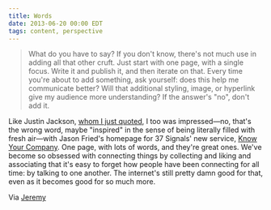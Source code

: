 ```yaml
---
title: Words
date: 2013-06-20 00:00 EDT
tags: content, perspective
---
```


> What do you have to say? If you don't know, there's not much use in adding all that other cruft. Just start with one page, with a single focus. Write it and publish it, and then iterate on that. Every time you're about to add something, ask yourself: does this help me communicate better? Will that additional styling, image, or hyperlink give my audience more understanding? If the answer's "no", don't add it.

Like Justin Jackson, [whom I just quoted](http://justinjackson.ca/words.html), I too was impressed—no, that's the wrong word, maybe "inspired" in the sense of being literally filled with fresh air—with Jason Fried's homepage for 37 Signals' new service, [Know Your Company][1]. One page, with lots of words, and they're great ones. We've become so obsessed with connecting things by collecting and liking and associating that it's easy to forget how people have been connecting for all time: by talking to one another. The internet's still pretty damn good for that, even as it becomes good for so much more.

Via [Jeremy][2]

 [1]: https://knowyourcompany.com/
 [2]: http://adactio.com/links/6303/
